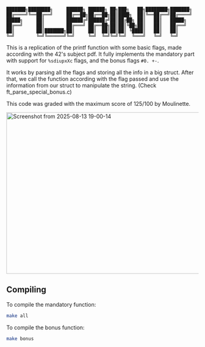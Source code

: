 ```
███████╗████████╗     ██████╗ ██████╗ ██╗███╗   ██╗████████╗███████╗
██╔════╝╚══██╔══╝     ██╔══██╗██╔══██╗██║████╗  ██║╚══██╔══╝██╔════╝
█████╗     ██║        ██████╔╝██████╔╝██║██╔██╗ ██║   ██║   █████╗  
██╔══╝     ██║        ██╔═══╝ ██╔══██╗██║██║╚██╗██║   ██║   ██╔══╝  
██║        ██║███████╗██║     ██║  ██║██║██║ ╚████║   ██║   ██║     
╚═╝        ╚═╝╚══════╝╚═╝     ╚═╝  ╚═╝╚═╝╚═╝  ╚═══╝   ╚═╝   ╚═╝     
```

This is a replication of the printf function with some basic flags, made according with the 42's subject pdf.
It fully implements the mandatory part with support for `%sdiupxXc` flags, and the bonus flags `#0. +-`.

It works by parsing all the flags and storing all the info in a big struct. After that, we call the function according with the flag passed and use the information from our struct to manipulate the string. (Check ft_parse_special_bonus.c)

This code was graded with the maximum score of 125/100 by Moulinette.

<img width="1280" height="422" alt="Screenshot from 2025-08-13 19-00-14" src="https://github.com/user-attachments/assets/7c9c482d-5ff7-4e35-93cd-08be37e40c28" />

## Compiling

To compile the mandatory function:
```bash
make all
```

To compile the bonus function:
```bash
make bonus
```
